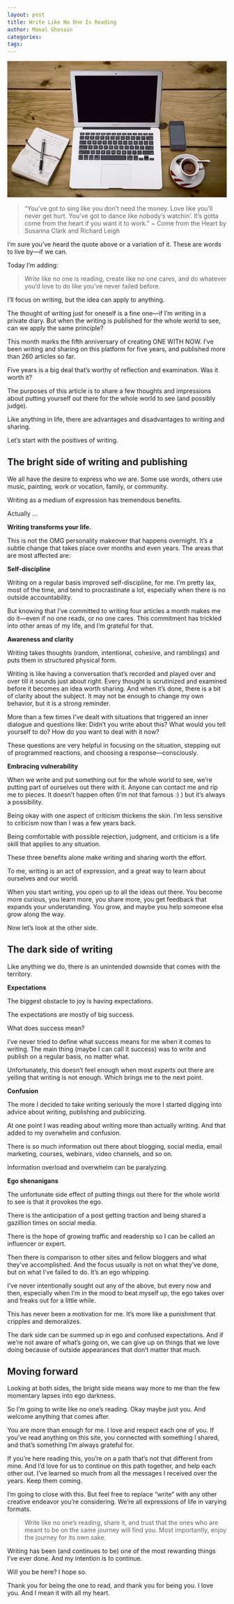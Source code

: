 ```yaml
---
layout: post
title: Write Like No One Is Reading 
author: Manal Ghosain
categories:
tags:
---
```


![Home office](/images/home-office.jpg)

> “You’ve got to sing like you don’t need the money. Love like you’ll never get hurt. You’ve got to dance like nobody’s watchin’. It’s gotta come from the heart if you want it to work.” ~ Come from the Heart by Susanna Clark and Richard Leigh

I’m sure you’ve heard the quote above or a variation of it. These are words to live by—if we can. 

Today I’m adding: 

> Write like no one is reading, create like no one cares, and do whatever you’d love to do like you’ve never failed before.

I’ll focus on writing, but the idea can apply to anything. 

The thought of writing just for oneself is a fine one—if I’m writing in a private diary. But when the writing is published for the whole world to see, can we apply the same principle? 

This month marks the fifth anniversary of creating ONE WITH NOW. I’ve been writing and sharing on this platform for five years, and published more than 260 articles so far. 


Five years is a big deal that’s worthy of reflection and examination. Was it worth it? 

The purposes of this article is to share a few thoughts and impressions about putting yourself out there for the whole world to see (and possibly judge). 

Like anything in life, there are advantages and disadvantages to writing and sharing. 

Let’s start with the positives of writing. 

## The bright side of writing and publishing

We all have the desire to express who we are. Some use words, others use music, painting, work or vocation, family, or community. 

Writing as a medium of expression has tremendous benefits. 

Actually … 

**Writing transforms your life.** 

This is not the OMG personality makeover that happens overnight. It’s a subtle change that takes place over months and even years. The areas that are most affected are: 

**Self-discipline** 

Writing on a regular basis improved self-discipline, for me. I’m pretty lax, most of the time, and tend to procrastinate a lot, especially when there is no outside accountability. 

But knowing that I’ve committed to writing four articles a month makes me do it—even if no one reads, or no one cares. This commitment has trickled into other areas of my life, and I’m grateful for that. 

**Awareness and clarity** 

Writing takes thoughts (random, intentional, cohesive, and ramblings) and puts them in structured physical form. 

Writing is like having a conversation that’s recorded and played over and over till it sounds just about right. Every thought is scrutinized and examined before it becomes an idea worth sharing. And when it’s done, there is a bit of clarity about the subject. It may not be enough to change my own behavior, but it is a strong reminder. 

More than a few times I've dealt with situations that triggered an inner dialogue and questions like: Didn’t you write about this? What would you tell yourself to do? How do you want to deal with it now? 

These questions are very helpful in focusing on the situation, stepping out of programmed reactions, and choosing a response—consciously. 

**Embracing vulnerability** 

When we write and put something out for the whole world to see, we’re putting part of ourselves out there with it. Anyone can contact me and rip me to pieces. It doesn’t happen often (I’m not that famous :) ) but it’s always a possibility. 

Being okay with one aspect of criticism thickens the skin. I’m less sensitive to criticism now than I was a few years back. 

Being comfortable with possible rejection, judgment, and criticism is a life skill that applies to any situation. 

These three benefits alone make writing and sharing worth the effort. 

To me, writing is an act of expression, and a great way to learn about ourselves and our world. 

When you start writing, you open up to all the ideas out there. You become more curious, you learn more, you share more, you get feedback that expands your understanding. You grow, and maybe you help someone else grow along the way. 

Now let’s look at the other side. 

## The dark side of writing

Like anything we do, there is an unintended downside that comes with the territory. 

**Expectations** 

The biggest obstacle to joy is having expectations. 

The expectations are mostly of big success. 

What does success mean? 

I’ve never tried to define what success means for me when it comes to writing. The main thing (maybe I can call it success) was to write and publish on a regular basis, no matter what. 

Unfortunately, this doesn’t feel enough when most _experts_ out there are yelling that writing is not enough. Which brings me to the next point. 

**Confusion** 

The more I decided to take writing seriously the more I started digging into advice about writing, publishing and publicizing. 

At one point I was reading about writing more than actually writing. And that added to my overwhelm and confusion. 

There is 
so much information out there about blogging, social media, email marketing, courses, webinars, video channels, and so on. 

Information overload and overwhelm can be paralyzing. 

**Ego shenanigans** 

The unfortunate side effect of putting things out there for the whole world to see is that it provokes the ego. 

There is the anticipation of a post getting traction and being shared a gazillion times on social media. 

There is the hope of growing traffic and readership so I can be called an influencer or expert. 

Then there is comparison to other sites and fellow bloggers and what they’ve accomplished. And the focus usually is not on what they’ve done, but on what I’ve failed to do. It’s an ego whipping. 

I’ve never intentionally sought out any of the above, but every now and then, especially when I’m in the mood to beat myself up, the ego takes over and freaks out for a little while. 

This has never been a motivation for me. It’s more like a punishment that cripples and demoralizes. 

The dark side can be summed up in ego and confused expectations. And if we’re not aware of what’s going on, we can give up on things that we love doing because of outside appearances that don’t matter that much. 

## Moving forward

Looking at both sides, the bright side means way more to me than the few momentary lapses into ego darkness. 

So I’m going to write like no one’s reading. Okay maybe just you. And welcome anything that comes after. 

You are more than enough for me. I love and respect each one of you. If you've read anything on this site, you connected with something I shared, and that’s something I’m always grateful for. 

If you’re here reading this, you’re on a path that’s not that different from mine. And I’d love for us to continue on this path together, and help each other out. I’ve learned so much from all the messages I received over the years. Keep them coming. 

I’m going to close with this. But feel free to replace “write” with any other creative endeavor you’re considering. We’re all expressions of life in varying formats. 

> Write like no one’s reading, share it, and trust that the ones who are meant to be on the same journey will find you. Most importantly, enjoy the journey for its own sake.

Writing has been (and continues to be) one of the most rewarding things I’ve ever done. And my intention is to continue. 

Will you be here? I hope so. 

Thank you for being the one to read, and thank you for being you. I love you. And I mean it with all my heart.